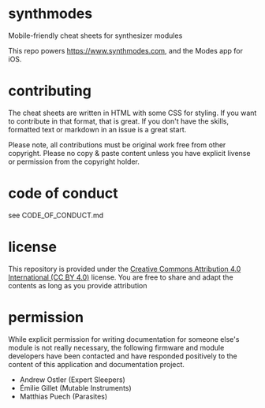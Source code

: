 # synthmodes
Mobile-friendly cheat sheets for synthesizer modules

This repo powers https://www.synthmodes.com, and the Modes app for iOS.

# contributing
The cheat sheets are written in HTML with some CSS for styling.  If you want to contribute in that format, that is great.  If you don't have the skills, formatted text or markdown in an issue is a great start.

Please note, all contributions must be original work free from other copyright.  Please no copy & paste content unless you have explicit livense or permission from the copyright holder.

# code of conduct
see CODE_OF_CONDUCT.md

# license
This repository is provided under the [Creative Commons Attribution 4.0 International (CC BY 4.0)](https://creativecommons.org/licenses/by/4.0/) license.  You are free to share and adapt the contents as long as you provide attribution

# permission
While explicit permission for writing documentation for someone else's module is not really necessary, the following firmware and module developers have been contacted and have responded positively to the content of this application and documentation project.

- Andrew Ostler (Expert Sleepers)
- Émilie Gillet (Mutable Instruments)
- Matthias Puech (Parasites)
